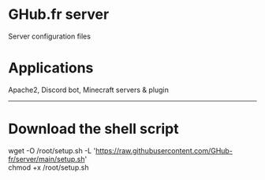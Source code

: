 # GHub.fr server
Server configuration files

# Applications  
Apache2, Discord bot, Minecraft servers & plugin

---

# Download the shell script  
wget -O /root/setup.sh -L 'https://raw.githubusercontent.com/GHub-fr/server/main/setup.sh'  
chmod +x /root/setup.sh
